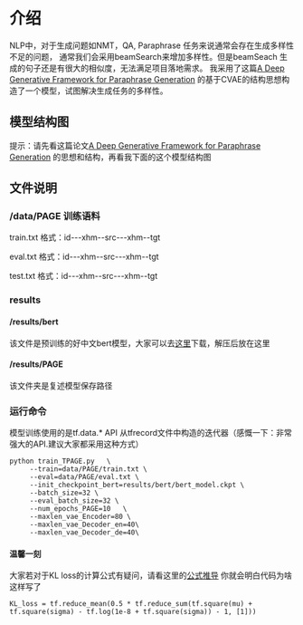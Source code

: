 # 介绍
NLP中，对于生成问题如NMT，QA, Paraphrase 任务来说通常会存在生成多样性不足的问题，
通常我们会采用beamSearch来增加多样性。但是beamSeach 生成的句子还是有很大的相似度，无法满足项目落地需求。
我采用了这篇[A Deep Generative Framework for Paraphrase Generation](https://arxiv.org/abs/1709.05074)
的基于CVAE的结构思想构造了一个模型，试图解决生成任务的多样性。


## 模型结构图
提示：请先看这篇论文[A Deep Generative Framework for Paraphrase Generation](https://arxiv.org/abs/1709.05074)
的思想和结构，再看我下面的这个模型结构图

## 文件说明
### /data/PAGE  训练语料
train.txt 格式：id---xhm--src---xhm--tgt

eval.txt 格式：id---xhm--src---xhm--tgt

test.txt 格式：id---xhm--src---xhm--tgt

### results
#### /results/bert
该文件是预训练的好中文bert模型，大家可以去[这里](https://storage.googleapis.com/bert_models/2018_11_03/chinese_L-12_H-768_A-12.zip)下载，解压后放在这里
#### /results/PAGE
该文件夹是复述模型保存路径



### 运行命令
模型训练使用的是tf.data.* API 从tfrecord文件中构造的迭代器（感慨一下：非常强大的API.建议大家都采用这种方式）

    python train_TPAGE.py   \
         --train=data/PAGE/train.txt \
         --eval=data/PAGE/eval.txt \
         --init_checkpoint_bert=results/bert/bert_model.ckpt \
         --batch_size=32 \
         --eval_batch_size=32 \
         --num_epochs_PAGE=10   \
         --maxlen_vae_Encoder=80 \
         --maxlen_vae_Decoder_en=40\
         --maxlen_vae_Decoder_de=40\
         
####  温馨一刻
大家若对于KL loss的计算公式有疑问，请看这里的[公式推导](https://blog.csdn.net/qq_32806793/article/details/95652645) 你就会明白代码为啥这样写了

    KL_loss = tf.reduce_mean(0.5 * tf.reduce_sum(tf.square(mu) + tf.square(sigma) - tf.log(1e-8 + tf.square(sigma)) - 1, [1]))
         